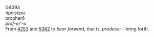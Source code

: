 <body>
  <p>G4393<br>  προφέρω  <br> propherō  <br><i>prof-er‘-o </i><br>From <a href="g4253.htm">4253</a> and <a href="g5342.htm">5342</a>  to <i>bear</i> <i>forward</i>, that is, <i>produce:</i> - bring forth.<br></p>
 </body>